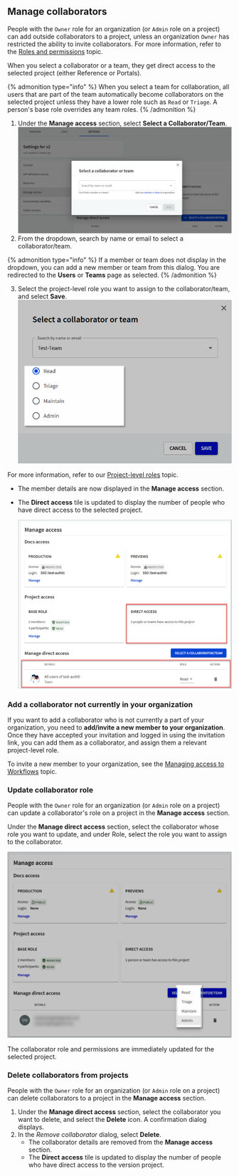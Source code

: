 ## Manage collaborators

People with the `Owner` role for an organization (or `Admin` role on a project) can add outside collaborators to a project, unless an organization `Owner` has restricted the ability to invite collaborators. For more information, refer to the [Roles and permissions](../people/roles-permissions.md) topic.

When you select a collaborator or a team, they get direct access to the selected project (either Reference or Portals).

{% admonition type="info" %}
When you select a team for collaboration, all users that are part of the team automatically become collaborators on the selected project unless they have a lower role such as `Read` or `Triage`. A person's base role overrides any team roles.
{% /admonition %}

1. Under the **Manage access** section, select **Select a Collaborator/Team**.
  ![Select a collaborator](./images/select-collaborator.png)
2. From the dropdown, search by name or email to select a collaborator/team.

  {% admonition type="info" %}
  If a member or team does not display in the dropdown, you can add a new member or team from this dialog. You are redirected to the **Users** or **Teams** page as selected.
  {% /admonition %}

3. Select the project-level role you want to assign to the collaborator/team, and select **Save**.
  ![Select a collaborator role](./images/select-collaborator-role.png)

For more information, refer to our [Project-level roles](/docs-legacy/people/roles-permissions.md#project-level-roles) topic.

- The member details are now displayed in the **Manage access** section.
- The **Direct access** tile is updated to display the number of people who have direct access to the selected project.

  ![Updated collaborator details](./images/project-direct-access.png)

### Add a collaborator not currently in your organization

If you want to add a collaborator who is not currently a part of your organization, you need to **add/invite a new member to your organization**. Once they have accepted your invitation and logged in using the invitation link, you can add them as a collaborator, and assign them a relevant project-level role.

To invite a new member to your organization, see the [Managing access to Workflows](../settings/access-control.md) topic.

### Update collaborator role

People with the `Owner` role for an organization (or `Admin` role on a project) can update a collaborator's role on a project in the **Manage access** section.

Under the **Manage direct access** section, select the collaborator whose role you want to update, and under Role, select the role you want to assign to the collaborator.

![Update collaborator role](./images/update-collaborator-projects.png)

The collaborator role and permissions are immediately updated for the selected project.

### Delete collaborators from projects

People with the `Owner` role for an organization (or `Admin` role on a project) can delete collaborators to a project in the **Manage access** section.

1. Under the **Manage direct access** section, select the collaborator you want to delete, and select the **Delete** icon.
A confirmation dialog displays.
2. In the _Remove collaborator_ dialog, select **Delete**.
   - The collaborator details are removed from the **Manage access** section.
   - The **Direct access** tile is updated to display the number of people who have direct access to the version project.
